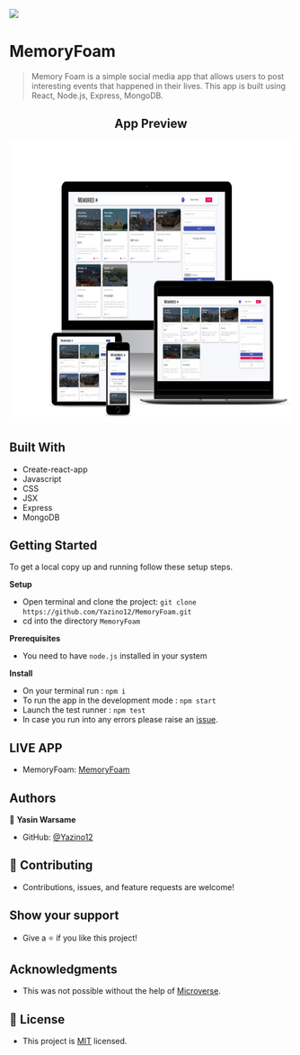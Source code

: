![](https://img.shields.io/badge/-Yazino12-yellow)

# MemoryFoam

> Memory Foam is a simple social media app that allows users to post interesting events that happened in their lives. This app is built using React, Node.js, Express, MongoDB.

<h2 align="center">
  App Preview
</h2>

<img src="https://github.com/Yazino12/MemoryFoam/blob/dev/demo.png?raw=true" width="1200" height="500">

## Built With

- Create-react-app
- Javascript
- CSS
- JSX
- Express
- MongoDB

## Getting Started

To get a local copy up and running follow these setup steps.

**Setup**

- Open terminal and clone the project: `git clone https://github.com/Yazino12/MemoryFoam.git`
- cd into the directory `MemoryFoam`

**Prerequisites**

- You need to have `node.js` installed in your system

**Install**

- On your terminal run : `npm i`
- To run the app in the development mode : `npm start`
- Launch the test runner : `npm test`
- In case you run into any errors please raise an [issue](https://github.com/Yazino12/MemoryFoam/issues).

## LIVE APP

- MemoryFoam: [MemoryFoam](https://memory-foam.netlify.app/posts)

## Authors

👤 **Yasin Warsame**

- GitHub: [@Yazino12](https://github.com/Yazino12)

## 🤝 Contributing

- Contributions, issues, and feature requests are welcome!

## Show your support

- Give a ⭐️ if you like this project!

## Acknowledgments

- This was not possible without the help of [Microverse](https://github.com/microverseinc/curriculum-transversal-skills/blob/main/documentation/hello_microverse_project.md).

## 📝 License

- This project is [MIT](./MIT.md) licensed.
